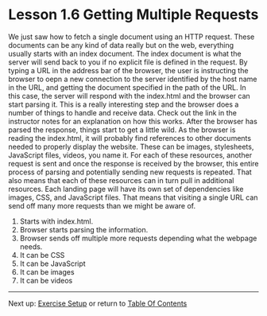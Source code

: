 # Lesson 1.6 Getting Multiple Requests

We just saw how to fetch a single document using an HTTP request. These documents can be any kind of data really but on the web, everything usually starts with an index document. The index document is what the server will send back to you if no explicit file is defined in the request. By typing a URL in the address bar of the browser, the user is instructing the browser to oepn a new connection to the server identified by the host name in the URL, and getting the document specified in the path of the URL. In this case, the server will respond with the index.html and the browser can start parsing it. This is a really interesting step and the browser does a number of things to handle and receive data. Check out the link in the instructor notes for an explanation on how this works. After the browser has parsed the response, things start to get a little wild. As the browser is reading the index.html, it will probably find references to other documents needed to properly display the website. These can be images, stylesheets, JavaScript files, videos, you name it. For each of these resources, another request is sent and once the response is received by the browser, this entire process of parsing and potentially sending new requests is repeated. That also means that each of these resources can in turn pull in additional resources. Each landing page will have its own set of dependencies like images, CSS, and JavaScript files. That means that visiting a single URL can send off many more requests than we might be aware of.

1. Starts with index.html.
2. Browser starts parsing the information.
3. Browser sends off multiple more requests depending what the webpage needs.
4. It can be CSS
5. It can be JavaScript
6. It can be images
7. It can be videos

- - -
Next up: [Exercise Setup](ND024_Part4_Lesson01_07.md) or return to [Table Of Contents](./ND024_TableOfContents.md)
